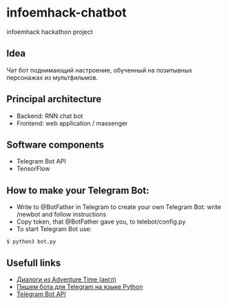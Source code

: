 # infoemhack-chatbot
infoemhack hackathon project

## Idea
Чат бот поднимающий настроение, обученный на позитывных персонажах из мультфильмов.

## Principal architecture
* Backend: RNN chat bot
* Frontend: web application / massenger 

## Software components
+ Telegram Bot API
+ TensorFlow

## How to make your Telegram Bot:
+ Write to @BotFather in Telegram to create your own Telegram Bot: write /newbot and follow instructions
+ Copy token, that @BotFather gave you, to telebot/config.py
+ To start Telegram Bot use:

```
$ python3 bot.py
```

## Usefull links
- [Диалоги из Adventure Time (англ)]
- [Пишем бота для Telegram на языке Python]
- [Telegram Bot API]

[Диалоги из Adventure Time (англ)]: <https://en.wikiquote.org/wiki/Adventure_Time> 
[Пишем бота для Telegram на языке Python]: <https://groosha.gitbooks.io/telegram-bot-lessons/content/> 
[Telegram Bot API]: <https://core.telegram.org/bots/api> 
[Основа для tf-бота]: <https://github.com/tensorflow/models/tree/master/tutorials/rnn/translate>
